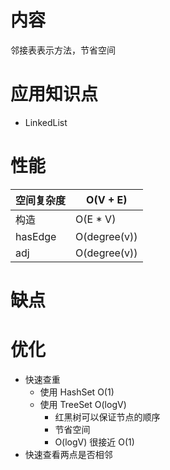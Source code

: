 # 内容
邻接表表示方法，节省空间

# 应用知识点
* LinkedList

# 性能
| 空间复杂度   | O(V + E)     |
|---------|--------------|
| 构造      | O(E * V)     |
| hasEdge | O(degree(v)) |
| adj     | O(degree(v)) |

# 缺点

# 优化
* 快速查重
  * 使用 HashSet O(1)
  * 使用 TreeSet O(logV)
    * 红黑树可以保证节点的顺序
    * 节省空间
    * O(logV) 很接近 O(1)
* 快速查看两点是否相邻